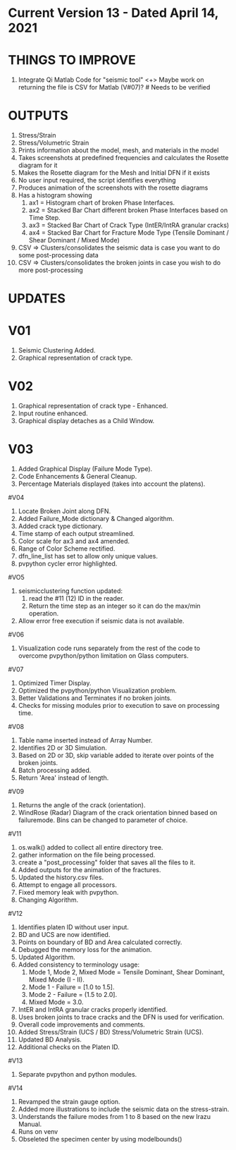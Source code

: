 # Current Version 13 - Dated April 14, 2021

# THINGS TO IMPROVE
1. Integrate Qi Matlab Code for "seismic tool" <+> Maybe work on returning the file is CSV for Matlab (V#07)? # Needs to be verified

# OUTPUTS
1. Stress/Strain
1. Stress/Volumetric Strain
1. Prints information about the model, mesh, and materials in the model
1. Takes screenshots at predefined frequencies and calculates the Rosette diagram for it
1. Makes the Rosette diagram for the Mesh and Initial DFN if it exists
1. No user input required, the script identifies everything
1. Produces animation of the screenshots with the rosette diagrams
1. Has a histogram showing 
   1. ax1 = Histogram chart of broken Phase Interfaces. 
   1. ax2 = Stacked Bar Chart different broken Phase Interfaces based on Time Step. 
   1. ax3 = Stacked Bar Chart of Crack Type (IntER/IntRA granular cracks)
   1. ax4 = Stacked Bar Chart for Fracture Mode Type (Tensile Dominant / Shear Dominant / Mixed Mode)
1. CSV => Clusters/consolidates the seismic data is case you want to do some post-processing data
1. CSV => Clusters/consolidates the broken joints in case you wish to do more post-processing

# UPDATES
# V01
1. Seismic Clustering Added.
1. Graphical representation of crack type.

# V02
1. Graphical representation of crack type - Enhanced.
1. Input routine enhanced.
1. Graphical display detaches as a Child Window.

# V03
1. Added Graphical Display (Failure Mode Type).
1. Code Enhancements & General Cleanup.
1. Percentage Materials displayed (takes into account the platens).

#V04
1. Locate Broken Joint along DFN.
1. Added Failure_Mode dictionary & Changed algorithm.
1. Added crack type dictionary.
1. Time stamp of each output streamlined.
1. Color scale for ax3 and ax4 amended.
1. Range of Color Scheme rectified.
1. dfn_line_list has set to allow only unique values.
1. pvpython cycler error highlighted.

#VO5
1. seismicclustering function updated:
    1. read the #11 (12) ID in the reader. 
    1. Return the time step as an integer so it can do the max/min operation.
1. Allow error free execution if seismic data is not available.

#V06
1. Visualization code runs separately from the rest of the code to overcome pvpython/python limitation on Glass computers.

#V07
1. Optimized Timer Display.
1. Optimized the pvpython/python Visualization problem.
1. Better Validations and Terminates if no broken joints.
1. Checks for missing modules prior to execution to save on processing time.

#V08
1. Table name inserted instead of Array Number.
1. Identifies 2D or 3D Simulation.
1. Based on 2D or 3D, skip variable added to iterate over points of the broken joints.
1. Batch processing added.
1. Return 'Area' instead of length.

#V09
1. Returns the angle of the crack (orientation).
1. WindRose (Radar) Diagram of the crack orientation binned based on failuremode. Bins can be changed to parameter of choice.

#V11
1. os.walk() added to collect all entire directory tree.
1. gather information on the file being processed.
1. create a "post_processing" folder that saves all the files to it.
1. Added outputs for the animation of the fractures.
1. Updated the history.csv files.
1. Attempt to engage all processors.
1. Fixed memory leak with pvpython.
1. Changing Algorithm.

#V12
1. Identifies platen ID without user input.
1. BD and UCS are now identified.
1. Points on boundary of BD and Area calculated correctly.
1. Debugged the memory loss for the animation.
1. Updated Algorithm.
1. Added consistency to terminology usage:
   1. Mode 1, Mode 2, Mixed Mode = Tensile Dominant, Shear Dominant, Mixed Mode (I - II).
   1. Mode 1 - Failure = [1.0 to 1.5].
   1. Mode 2 - Failure = (1.5 to 2.0].
   1. Mixed Mode = 3.0.
1. IntER and IntRA granular cracks properly identified.
1. Uses broken joints to trace cracks and the DFN is used for verification.
1. Overall code improvements and comments.
1. Added Stress/Strain (UCS / BD) Stress/Volumetric Strain (UCS).
1. Updated BD Analysis.
1. Additional checks on the Platen ID.

#V13
1. Separate pvpython and python modules.
   
#V14
1. Revamped the strain gauge option.
1. Added more illustrations to include the seismic data on the stress-strain.
1. Understands the failure modes from 1 to 8 based on the new Irazu Manual.
1. Runs on venv 
1. Obseleted the specimen center by using modelbounds()